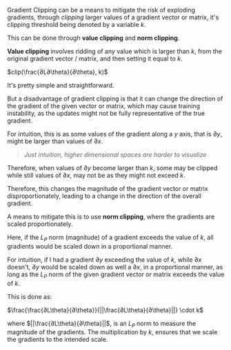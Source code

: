 Gradient Clipping can be a means to mitigate the risk of exploding gradients, through *clipping* larger values of a gradient vector or matrix, it's clipping threshold being denoted by a variable $k$.

This can be done through **value clipping** and **norm clipping**.

**Value clipping** involves ridding of any value which is larger than $k$, from the original gradient vector / matrix, and then setting it equal to $k$.

$clip(\frac{∂L∂\theta}{∂\theta}, k)$

It's pretty simple and straightforward.

But a disadvantage of gradient clipping is that it can change the direction of the gradient of the given vector or matrix, which may cause training instability, as the updates might not be fully representative of the true gradient.

For intuition, this is as some values of the gradient along a $y$ axis, that is $∂y$, might be larger than values of $∂x$. 

> *Just intuition, higher dimensional spaces are harder to visualize*

Therefore, when values of $∂y$ become larger than $k$, some may be clipped while still values of $∂x$, may not be as they might not exceed $k$.

Therefore, this changes the magnitude of the gradient vector or matrix disproportionately, leading to a change in the direction of the overall gradient.

A means to mitigate this is to use **norm clipping**, where the gradients are scaled proportionately.

Here, if the $L_P$ norm (magnitude) of a gradient exceeds the value of $k$, all gradients would be scaled down in a proportional manner. 

For intuition, if I had a gradient $∂y$ exceeding the value of $k$, while $∂x$ doesn't, $∂y$ would be scaled down as well a $∂x$, in a proportional manner, as long as the $L_P$ norm of the given gradient vector or matrix exceeds the value of $k$.

This is done as:

$\frac{\frac{∂L\theta}{∂\theta}}{||\frac{∂L\theta}{∂\theta}||} \cdot k$

where $||\frac{∂L\theta}{∂\theta}||$, is an $L_P$ norm to measure the magnitude of the gradients. The multiplication by $k$, ensures that we scale the gradients to the intended scale. 
